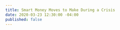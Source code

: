 ```yaml
---
title: Smart Money Moves to Make During a Crisis
date: 2020-03-23 12:30:00 -04:00
published: false
---
```


